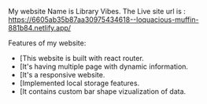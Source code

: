 My website Name is Library Vibes.
The Live site url is : https://6605ab35b87aa30975434618--loquacious-muffin-881b84.netlify.app/

Features of my website:
- [This website is built with react router.
- [It's having multiple page with dynamic information.
- [It's a responsive website.
- [Implemented local storage features.
- [It contains custom bar shape vizualization of data.